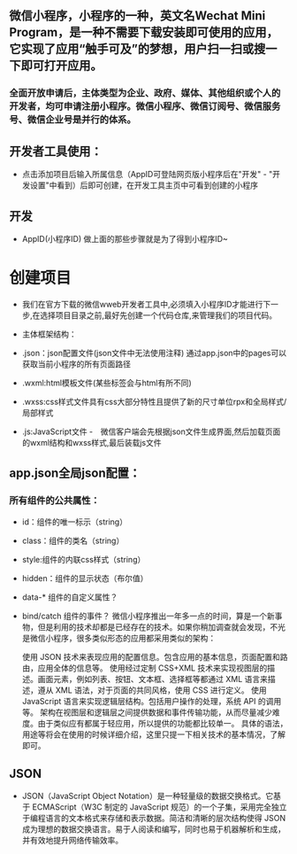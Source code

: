 ##  微信小程序，小程序的一种，英文名Wechat Mini Program，是一种不需要下载安装即可使用的应用，它实现了应用“触手可及”的梦想，用户扫一扫或搜一下即可打开应用。
### 全面开放申请后，主体类型为企业、政府、媒体、其他组织或个人的开发者，均可申请注册小程序。微信小程序、微信订阅号、微信服务号、微信企业号是并行的体系。
## 开发者工具使用：
- 点击添加项目后输入所属信息（AppID可登陆网页版小程序后在"开发" - "开发设置"中看到）后即可创建，在开发工具主页中可看到创建的小程序
## 开发
 

- AppID(小程序ID)
做上面的那些步骤就是为了得到小程序ID~

# 创建项目
- 我们在官方下载的微信wweb开发者工具中,必须填入小程序ID才能进行下一步,在选择项目目录之前,最好先创建一个代码仓库,来管理我们的项目代码。

- 主体框架结构：
 - .json：json配置文件(json文件中无法使用注释)
                      通过app.json中的pages可以获取当前小程序的所有页面路径
 - .wxml:html模板文件(某些标签会与html有所不同)
 - .wxss:css样式文件具有css大部分特性且提供了新的尺寸单位rpx和全局样式/局部样式
 - .js:JavaScript文件
- 微信客户端会先根据json文件生成界面,然后加载页面的wxml结构和wxss样式,最后装载js文件
## app.json全局json配置：
### 所有组件的公共属性：
- id：组件的唯一标示（string）
- class：组件的类名（string）
- style:组件的内联css样式（string）
- hidden：组件的显示状态（布尔值）
- data-* 组件的自定义属性？
- bind/catch 组件的事件？
微信小程序推出一年多一点的时间，算是一个新事物，但是利用的技术却都是已经存在的技术。如果你稍加调查就会发现，不光是微信小程序，很多类似形态的应用都采用类似的架构：

    使用 JSON 技术来表现应用的配置信息。包含应用的基本信息，页面配置和路由，应用全体的信息等。
使用经过定制 CSS+XML 技术来实现视图层的描述。画面元素，例如列表、按钮、文本框、选择框等都通过 XML 语言来描述，遵从 XML 语法，对于页面的共同风格，使用 CSS 进行定义。
使用 JavaScript 语言来实现逻辑层结构。包括用户操作的处理，系统 API 的调用等。
架构在视图层和逻辑层之间提供数据和事件传输功能，从而尽量减少难度。由于类似应有都属于轻应用，所以提供的功能都比较单一。
具体的语法，用途等将会在使用的时候详细介绍，这里只提一下相关技术的基本情况，了解即可。



## JSON

- JSON（JavaScript Object Notation）是一种轻量级的数据交换格式。它基于 ECMAScript（W3C 制定的 JavaScript 规范）的一个子集，采用完全独立于编程语言的文本格式来存储和表示数据。简洁和清晰的层次结构使得 JSON 成为理想的数据交换语言。易于人阅读和编写，同时也易于机器解析和生成，并有效地提升网络传输效率。


